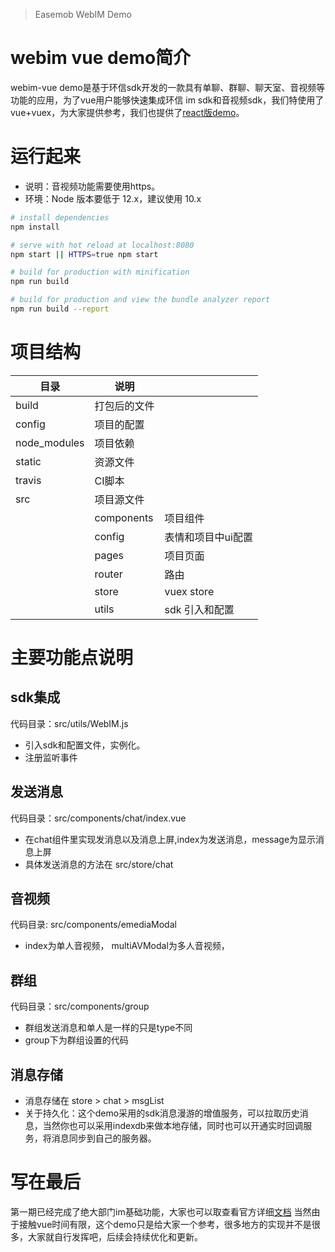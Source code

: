 >Easemob WebIM Demo

# webim vue demo简介
webim-vue demo是基于环信sdk开发的一款具有单聊、群聊、聊天室、音视频等功能的应用，为了vue用户能够快速集成环信 im sdk和音视频sdk，我们特使用了vue+vuex，为大家提供参考，我们也提供了[react版demo](https://github.com/easemob/webim)。

# 运行起来
+ 说明：音视频功能需要使用https。
+ 环境：Node 版本要低于 12.x，建议使用 10.x
``` bash
# install dependencies
npm install

# serve with hot reload at localhost:8080
npm start || HTTPS=true npm start

# build for production with minification
npm run build

# build for production and view the bundle analyzer report
npm run build --report
```
# 项目结构

| 目录  | 说明|   |
|------|-----|------|
| build  | 打包后的文件 |
| config | 项目的配置 |
| node_modules | 项目依赖
| static | 资源文件 |
| travis | CI脚本 |
| src | 项目源文件|
|     | components| 项目组件
|     | config | 表情和项目中ui配置
|     | pages | 项目页面
|     | router | 路由
|     | store | vuex store
|     | utils | sdk 引入和配置

# 主要功能点说明
## sdk集成
代码目录：src/utils/WebIM.js

+ 引入sdk和配置文件，实例化。
+ 注册监听事件

## 发送消息
代码目录：src/components/chat/index.vue
+ 在chat组件里实现发消息以及消息上屏,index为发送消息，message为显示消息上屏
+ 具体发送消息的方法在 src/store/chat

## 音视频
代码目录: src/components/emediaModal
+ index为单人音视频， multiAVModal为多人音视频，

## 群组
代码目录：src/components/group
+ 群组发送消息和单人是一样的只是type不同
+ group下为群组设置的代码

## 消息存储
+ 消息存储在 store > chat > msgList
+ 关于持久化：这个demo采用的sdk消息漫游的增值服务，可以拉取历史消息，当然你也可以采用indexdb来做本地存储，同时也可以开通实时回调服务，将消息同步到自己的服务器。
# 写在最后
第一期已经完成了绝大部门im基础功能，大家也可以取查看官方详细[文档](http://docs-im.easemob.com/im/web/intro/start) 当然由于接触vue时间有限，这个demo只是给大家一个参考，很多地方的实现并不是很多，大家就自行发挥吧，后续会持续优化和更新。
